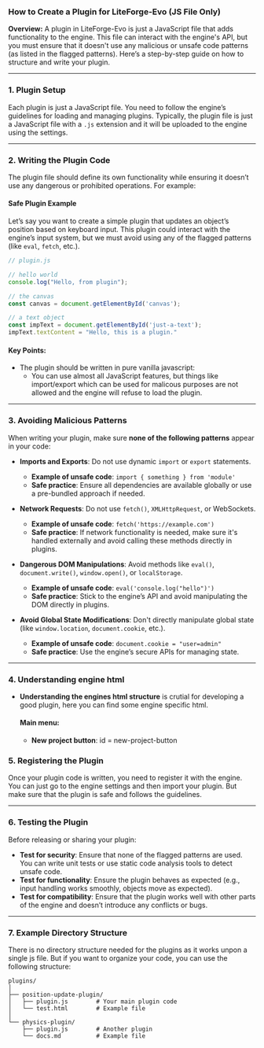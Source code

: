 ### **How to Create a Plugin for LiteForge-Evo (JS File Only)**

**Overview:**
A plugin in LiteForge-Evo is just a JavaScript file that adds functionality to the engine. This file can interact with the engine's API, but you must ensure that it doesn't use any malicious or unsafe code patterns (as listed in the flagged patterns). Here’s a step-by-step guide on how to structure and write your plugin.

---

### **1. Plugin Setup**

Each plugin is just a JavaScript file. You need to follow the engine’s guidelines for loading and managing plugins. Typically, the plugin file is just a JavaScript file with a `.js` extension and it will be uploaded to the engine using the settings.

---

### **2. Writing the Plugin Code**

The plugin file should define its own functionality while ensuring it doesn’t use any dangerous or prohibited operations. For example:

#### **Safe Plugin Example**

Let’s say you want to create a simple plugin that updates an object’s position based on keyboard input. This plugin could interact with the engine’s input system, but we must avoid using any of the flagged patterns (like `eval`, `fetch`, etc.).

```js
// plugin.js

// hello world
console.log("Hello, from plugin");

// the canvas
const canvas = document.getElementById('canvas');

// a text object
const impText = document.getElementById('just-a-text');
impText.textContent = "Hello, this is a plugin."
```

#### **Key Points:**
- The plugin should be written in pure vanilla javascript:
  - You can use almost all JavaScript features, but things like import/export which can be used for malicous purposes are not allowed and the engine will refuse to load the plugin.
---

### **3. Avoiding Malicious Patterns**

When writing your plugin, make sure **none of the following patterns** appear in your code:

- **Imports and Exports**: Do not use dynamic `import` or `export` statements.
  - **Example of unsafe code**: `import { something } from 'module'`
  - **Safe practice**: Ensure all dependencies are available globally or use a pre-bundled approach if needed.
  
- **Network Requests**: Do not use `fetch()`, `XMLHttpRequest`, or WebSockets.
  - **Example of unsafe code**: `fetch('https://example.com')`
  - **Safe practice**: If network functionality is needed, make sure it's handled externally and avoid calling these methods directly in plugins.

- **Dangerous DOM Manipulations**: Avoid methods like `eval()`, `document.write()`, `window.open()`, or `localStorage`.
  - **Example of unsafe code**: `eval('console.log("hello")')`
  - **Safe practice**: Stick to the engine’s API and avoid manipulating the DOM directly in plugins.

- **Avoid Global State Modifications**: Don't directly manipulate global state (like `window.location`, `document.cookie`, etc.).
  - **Example of unsafe code**: `document.cookie = "user=admin"`
  - **Safe practice**: Use the engine’s secure APIs for managing state.

---

### **4. Understanding engine html**
- **Understanding the engines html structure** is crutial for developing a good plugin, here you can find some engine specific html.
  #### **Main menu**:
  - **New project button**: id = new-project-button

### **5. Registering the Plugin**

Once your plugin code is written, you need to register it with the engine. You can just go to the engine settings and then import your plugin. But make sure that the plugin is safe and follows the guidelines.

---

### **6. Testing the Plugin**

Before releasing or sharing your plugin:
- **Test for security**: Ensure that none of the flagged patterns are used. You can write unit tests or use static code analysis tools to detect unsafe code.
- **Test for functionality**: Ensure the plugin behaves as expected (e.g., input handling works smoothly, objects move as expected).
- **Test for compatibility**: Ensure that the plugin works well with other parts of the engine and doesn’t introduce any conflicts or bugs.

---

### **7. Example Directory Structure**

There is no directory structure needed for the plugins as it works unpon a single js file. But if you want to organize your code, you can use the following structure:

```
plugins/
│
├── position-update-plugin/
│   ├── plugin.js        # Your main plugin code
│   └── test.html    	 # Example file
│
└── physics-plugin/
    ├── plugin.js        # Another plugin
    └── docs.md          # Example file
```